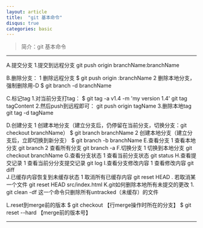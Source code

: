 ```yaml
---
layout: article
title:  "git 基本命令"
disqus: true
categories: basic
---
```


>简介：git 基本命令

---

A.提交分支
	1.提交到远程分支
	git push origin branchName:branchName

B.删除分支：
	1 删除远程分支
	$ git push origin :branchName
	2 删除本地分支，强制删除用-D
	$ git branch -d branchName

C.标记tag
	1.对当前分支打tag：
	$ git tag -a v1.4 -m 'my version 1.4'
	git tag tagContent
	2.然后push到远程即可：
	git push origin tagName
	3.删除本地tag
	git tag -d tagName

D.创建分支
	1 创建本地分支（建立分支后，仍停留在当前分支，切换分支：git checkout branchName）
	$ git branch branchName
	2 创建本地分支（建立分支后，立即切换到新分支）
	$ git branch -b branchName
E.查看分支
	1 查看本地分支
	git branch
	2 查看所有分支
	git branch -a
F.切换分支
	1 切换到本地分支
	git checkout  branchName
G.查看分支状态
	1 查看当前分支状态
	git status
H.查看提交记录
	1 查看当前分分支提交记录
	git log
I.查看分支修改内容
	1 查看修改内容
	git diff	
J.已缓存内容恢复到未缓存状态
	1 取消所有已缓存内容
	git reset HEAD .
	若取消某一个文件
	git reset HEAD src/index.html
K.git如何删除本地所有未提交的更改
	1. git clean -df
	这一个命令只删除所有untracked（未缓存）的文件

L.reset到merge前的版本
	$ git checkout 【行merge操作时所在的分支】
	$ git reset --hard 【merge前的版本号】

----

